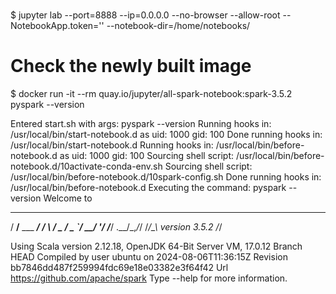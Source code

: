 #
#
#

$ jupyter lab --port=8888 --ip=0.0.0.0 --no-browser --allow-root --NotebookApp.token='' --notebook-dir=/home/notebooks/

# Check the newly built image
$ docker run -it --rm quay.io/jupyter/all-spark-notebook:spark-3.5.2 pyspark --version

Entered start.sh with args: pyspark --version
Running hooks in: /usr/local/bin/start-notebook.d as uid: 1000 gid: 100
Done running hooks in: /usr/local/bin/start-notebook.d
Running hooks in: /usr/local/bin/before-notebook.d as uid: 1000 gid: 100
Sourcing shell script: /usr/local/bin/before-notebook.d/10activate-conda-env.sh
Sourcing shell script: /usr/local/bin/before-notebook.d/10spark-config.sh
Done running hooks in: /usr/local/bin/before-notebook.d
Executing the command: pyspark --version
Welcome to
____              __
/ __/__  ___ _____/ /__
_\ \/ _ \/ _ `/ __/  '_/
/___/ .__/\_,_/_/ /_/\_\   version 3.5.2
/_/

Using Scala version 2.12.18, OpenJDK 64-Bit Server VM, 17.0.12
Branch HEAD
Compiled by user ubuntu on 2024-08-06T11:36:15Z
Revision bb7846dd487f259994fdc69e18e03382e3f64f42
Url https://github.com/apache/spark
Type --help for more information.
